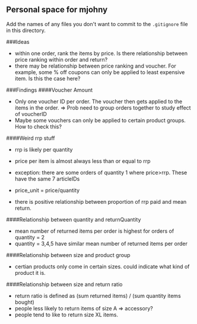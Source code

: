 ## Personal space for mjohny

Add the names of any files you don't want to commit to the ```.gitignore``` file in this directory.

###Ideas 
* within one order, rank the items by price. Is there relationship between price ranking within order and return?
* there may be relationship between price ranking and voucher. For example, some % off coupons can only be applied to least expensive item. Is this the case here?

###Findings 
####Voucher Amount
* Only one voucher ID per order. The voucher then gets applied to the items in the order.  => Prob need to group orders together to study effect of voucherID
* Maybe some vouchers can only be applied to certain product groups. How to check this?

####Weird rrp stuff 
* rrp is likely per quantity
* price per item is almost always less than or equal to rrp
*   exception: there are some orders of quantity 1 where price>rrp. These have the same 7 articleIDs

* price_unit = price/quantity
* there is positive relationship between proportion of rrp paid and mean return. 

####Relationship between quantity and returnQuantity
* mean number of returned items per order is highest for orders of quantity = 2
* quantity = 3,4,5 have similar mean number of returned items per order 

####Relationship between size and product group
* certian products only come in certain sizes. could indicate what kind of product it is.

####Relationship between size and return ratio
* return ratio is defined as (sum returned items) / (sum quantity items bought)
* people less likely to return items of size A => accessory? 
* people tend to like to return size XL items.



